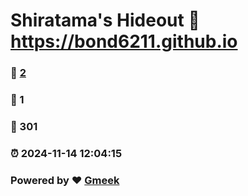 # Shiratama's Hideout :link: https://bond6211.github.io 
### :page_facing_up: [2](https://bond6211.github.io/tag.html) 
### :speech_balloon: 1 
### :hibiscus: 301 
### :alarm_clock: 2024-11-14 12:04:15 
### Powered by :heart: [Gmeek](https://github.com/Meekdai/Gmeek)
